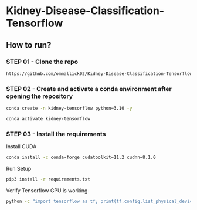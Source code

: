 # Kidney-Disease-Classification-Tensorflow

## How to run?

### STEP 01 - Clone the repo

```bash
https://github.com/ommallick02/Kidney-Disease-Classification-Tensorflow
```
### STEP 02 - Create and activate a conda environment after opening the repository

```bash
conda create -n kidney-tensorflow python=3.10 -y
```

```bash
conda activate kidney-tensorflow
```

### STEP 03 - Install the requirements

Install CUDA

```bash
conda install -c conda-forge cudatoolkit=11.2 cudnn=8.1.0
```

Run Setup

```bash
pip3 install -r requirements.txt
```

Verify Tensorflow GPU is working

```bash
python -c "import tensorflow as tf; print(tf.config.list_physical_devices('GPU'))"
```